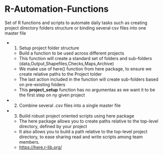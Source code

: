 # R-Automation-Functions
Set of  R functions and scripts to automate daily tasks such as creating project directory folders structure or binding several csv files into one master file

- 1. Setup project folder structure
  - Build a function to be used across different projects
  - This function will create a standard set of folders and sub-folders (data,Output,Shapefiles,Checks,Maps,Archive)
  - We make use of  here() function from here package, to ensure we create relative paths to the Project tolder 
  - The last action included in the function will create sub-folders based on pre-existing folders
  - This **project_setup** function has no argumentas as we want it to be the first step on ny given project
  
  
- 2. Combine several .csv files into a single master file
- 3. Buiild robust project oriented scripts using here package
  - The here package allows you to create paths relative to the top-level directory, defined by your project
  - It also allows you to build a path relative to the top-level project directory, to ease sharing read and write scripts among team members.
  -  https://here.r-lib.org/
